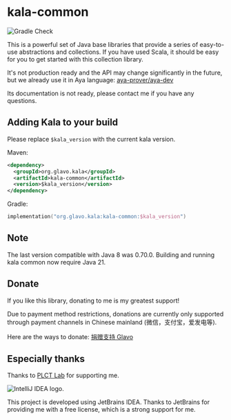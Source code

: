 # kala-common

![Gradle Check](https://github.com/Glavo/kala-common/workflows/Gradle%20Check/badge.svg?branch=main)

This is a powerful set of Java base libraries that provide a series of easy-to-use abstractions and collections.
If you have used Scala, it should be easy for you to get started with this collection library.

It's not production ready and the API may change significantly in the future,
but we already use it in Aya language:
[aya-prover/aya-dev](https://github.com/aya-prover/aya-dev)

Its documentation is not ready, please contact me if you have any questions.

## Adding Kala to your build

Please replace `$kala_version` with the current kala version.

Maven:
```xml
<dependency>
  <groupId>org.glavo.kala</groupId>
  <artifactId>kala-common</artifactId>
  <version>$kala_version</version>
</dependency>
```

Gradle:
```kotlin
implementation("org.glavo.kala:kala-common:$kala_version")
```

## Note

The last version compatible with Java 8 was 0.70.0. Building and running kala common now require Java 21.

## Donate

If you like this library, donating to me is my greatest support!

Due to payment method restrictions, donations are currently only supported through payment channels in Chinese mainland (微信，支付宝，爱发电等).

Here are the ways to donate: [捐赠支持 Glavo](https://donate.glavo.site/)

## Especially thanks

Thanks to [PLCT Lab](https://plctlab.github.io/) for supporting me.

<img src="https://resources.jetbrains.com/storage/products/company/brand/logos/IntelliJ_IDEA.svg" alt="IntelliJ IDEA logo.">


This project is developed using JetBrains IDEA.
Thanks to JetBrains for providing me with a free license, which is a strong support for me.

